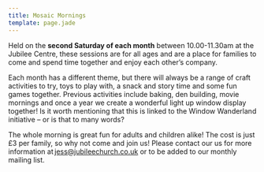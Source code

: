 ```yaml
---
title: Mosaic Mornings
template: page.jade
---
```


Held on the **second Saturday of each month** between 10.00-11.30am at the Jubilee Centre, these sessions are for all ages and are a place for families to come and spend time together and enjoy each other’s company. 

Each month has a different theme, but there will always be a range of craft activities to try, toys to play with, a snack and story time and some fun games together.  Previous activities include baking, den building, movie mornings and once a year we create a wonderful light up window display together! Is it worth mentioning that this is linked to the Window Wanderland initiative – or is that to many words?  

The whole morning is great fun for adults and children alike! The cost is just £3 per family, so why not come and join us! Please contact our us for more information at <jess@jubileechurch.co.uk> or to be added to our monthly mailing list. 

